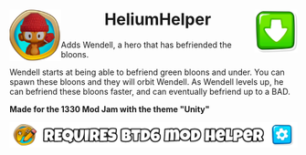 <h1 align="center">
<a href="https://github.com/DarkTerraYT/HeliumHelper/releases/latest/download/HeliumHelper.dll">
    <img align="left" alt="Icon" height="90" src="Icon.png">
    <img align="right" alt="Download" height="75" src="https://raw.githubusercontent.com/gurrenm3/BTD-Mod-Helper/master/BloonsTD6%20Mod%20Helper/Resources/DownloadBtn.png">
</a>
HeliumHelper
</h1>

Adds Wendell, a hero that has befriended the bloons.

Wendell starts at being able to befriend green bloons and under. You can spawn these bloons and they will orbit Wendell. As Wendell levels up, he can befriend these bloons faster, and can eventually befriend up to a BAD.

<b>Made for the 1330 Mod Jam with the theme "Unity"</b>

[![Requires BTD6 Mod Helper](https://raw.githubusercontent.com/gurrenm3/BTD-Mod-Helper/master/banner.png)](https://github.com/gurrenm3/BTD-Mod-Helper#readme)
